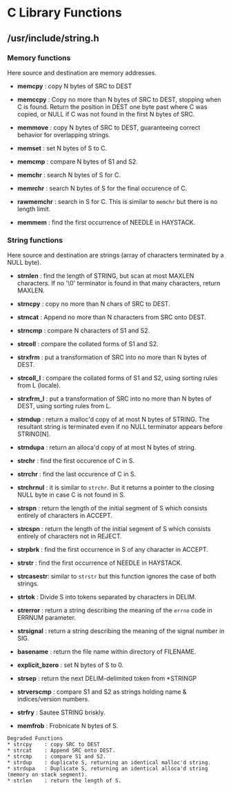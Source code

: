 # C Library Functions

## **/usr/include/string.h**

### Memory functions
Here source and destination are memory addresses.  
* **memcpy**    : copy N bytes of SRC to DEST  
* **memccpy**   : Copy no more than N bytes of SRC to DEST, stopping when C is found. Return the position in DEST one byte past where C was copied, or NULL if C was not found in the first N bytes of SRC.   
* **memmove**   : copy N bytes of SRC to DEST, guaranteeing correct behavior for overlapping strings.  
* **memset**    : set N bytes of S to C.  
* **memcmp**    : compare N bytes of S1 and S2.  
* **memchr**    : search N bytes of S for C.  
* **memrchr**   : search N bytes of S for the final occurence of C.  
* **rawmemchr** : search in S for C. This is similar to `memchr` but there is no length limit.  

* **memmem**    : find the first occurrence of NEEDLE in HAYSTACK.

### String functions  
Here source and destination are strings (array of characters terminated by a NULL byte).  

* **strnlen**   : find the length of STRING, but scan at most MAXLEN characters. If no '\0' terminator is found in that many characters, return MAXLEN. 
* **strncpy**   : copy no more than N chars of SRC to DEST. 
* **strncat**   : Append no more than N characters from SRC onto DEST.   
* **strncmp**   : compare N characters of S1 and S2.  

* **strcoll**   : compare the collated forms of S1 and S2.
* **strxfrm**   : put a transformation of SRC into no more than N bytes of DEST.
* **strcoll_l** : compare the collated forms of S1 and S2, using sorting rules from L (locale).
* **strxfrm_l** : put a transformation of SRC into no more than N bytes of DEST, using sorting rules from L.  
  
* **strndup**   : return a malloc'd copy of at most N bytes of STRING. The resultant string is terminated even if no NULL terminator appears before STRING[N].
* **strndupa**  : return an alloca'd copy of at most N bytes of string. 

* **strchr**    : find the first occurence of C in S.  
* **strrchr**   : find the last occurence of C in S.  
* **strchrnul** : it is similar to `strchr`. But it returns a pointer to the closing NULL byte in case C is not found in S. 

* **strspn**    : return the length of the initial segment of S which consists entirely of characters in ACCEPT. 
* **strcspn**   : return the length of the initial segment of S which consists entirely of characters not in REJECT.
* **strpbrk**   : find the first occurrence in S of any character in ACCEPT.

* **strstr**    : find the first occurrence of NEEDLE in HAYSTACK.
* **strcasestr**: similar to `strstr` but this function ignores the case of both strings.  
* **strtok**    : Divide S into tokens separated by characters in DELIM.  

* **strerror**          : return a string describing the meaning of the `errno` code in ERRNUM parameter.
* **strsignal**         : return a string describing the meaning of the signal number in SIG.
* **basename**          : return the file name within directory of FILENAME.  
* **explicit_bzero**    : set N bytes of S to 0.  
* **strsep**            : return the next DELIM-delimited token from *STRINGP  
* **strverscmp**        : compare S1 and S2 as strings holding name & indices/version numbers.
* **strfry**            : Sautee STRING briskly.
* **memfrob**           : Frobnicate N bytes of S.


```
Degraded Functions
* strcpy    : copy SRC to DEST
* strcat    : Append SRC onto DEST. 
* strcmp    : compare S1 and S2.  
* strdup    : duplicate S, returning an identical malloc'd string.  
* strdupa   : Duplicate S, returning an identical alloca'd string (memory on stack segment).  
* strlen    : return the length of S.  
```